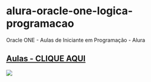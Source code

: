 # alura-oracle-one-logica-programacao
Oracle ONE - Aulas de Iniciante em Programação - Alura

## [Aulas - CLIQUE AQUI](https://#/)

![](https://#)
